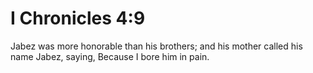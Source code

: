 # I Chronicles 4:9

Jabez was more honorable than his brothers; and his mother called his name Jabez, saying, Because I bore him in pain.
